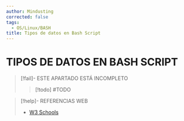 ```yaml
---
author: Mindusting
corrected: false
tags:
  - OS/Linux/BASH
title: Tipos de datos en Bash Script
---
```


# TIPOS DE DATOS EN BASH SCRIPT

> [!fail]- ESTE APARTADO ESTÁ INCOMPLETO
> > [!todo] #TODO

> [!help]- REFERENCIAS WEB
> - [W3 Schools](https://www.w3schools.com/bash/bash_data_types.php)
